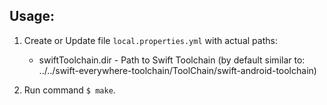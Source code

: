 Usage:
-----

1. Create or Update file `local.properties.yml` with actual paths:

   - swiftToolchain.dir - Path to Swift Toolchain (by default similar to: ../../swift-everywhere-toolchain/ToolChain/swift-android-toolchain)

2. Run command `$ make`.
